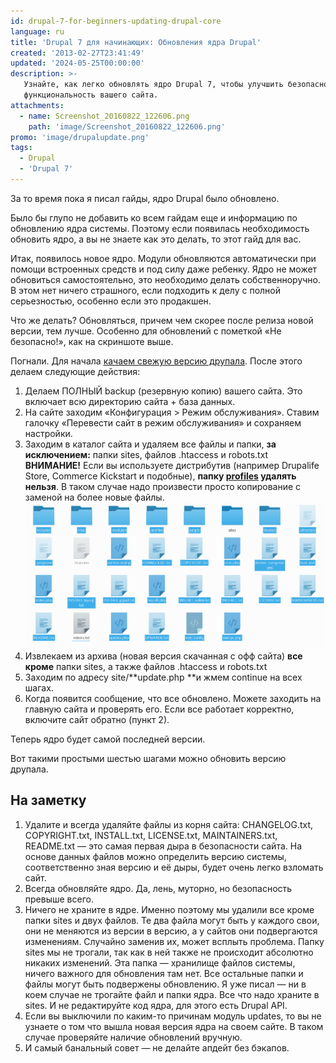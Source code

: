 ```yaml
---
id: drupal-7-for-beginners-updating-drupal-core
language: ru
title: 'Drupal 7 для начинающих: Обновления ядра Drupal'
created: '2013-02-27T23:41:49'
updated: '2024-05-25T00:00:00'
description: >-
   Узнайте, как легко обновлять ядро Drupal 7, чтобы улучшить безопасность и
   функциональность вашего сайта.
attachments:
  - name: Screenshot_20160822_122606.png
    path: 'image/Screenshot_20160822_122606.png'
promo: 'image/drupalupdate.png'
tags:
  - Drupal
  - 'Drupal 7'
---
```


За то время пока я писал гайды, ядро Drupal было обновлено.

Было бы глупо не добавить ко всем гайдам еще и информацию по обновлению ядра
системы. Поэтому если появилась необходимость обновить ядро, а вы не знаете как
это делать, то этот гайд для вас.

Итак, появилось новое ядро. Модули обновляются автоматически при помощи
встроенных средств и под силу даже ребенку. Ядро не может обновиться
самостоятельно, это необходимо делать собственноручно. В этом нет ничего
страшного, если подходить к делу с полной серьезностью, особенно если это
продакшен.

Что же делать? Обновляться, причем чем скорее после релиза новой версии, тем
лучше. Особенно для обновлений с пометкой «Не безопасно!», как на скриншоте
выше.

Погнали. Для начала [качаем свежую версию друпала](http://drupal.org/start).
После этого делаем следующие действия:

1. Делаем ПОЛНЫЙ backup (резервную копию) вашего сайта. Это включает всю
   директорию сайта + база данных.
2. На сайте заходим «Конфигурация > Режим обслуживания». Ставим галочку
   «Перевести сайт в режим обслуживания» и сохраняем настройки.
3. Заходим в каталог сайта и удаляем все файлы и папки, **за исключением:**
   папки sites, файлов .htaccess и robots.txt  
   **ВНИМАНИЕ!** Если вы используете дистрибутив (например Drupalife Store,
   Commerce Kickstart и подобные), **папку <u>profiles</u> удалять нельзя**. В
   таком случае надо произвести просто копирование с заменой на более новые
   файлы.
   ![Что удаляем](image/1.png)
4. Извлекаем из архива (новая версия скачанная с офф сайта) **все кроме** папки
   sites, а также файлов .htaccess и robots.txt
5. Заходим по адресу site/**update.php **и жмем continue на всех шагах.
6. Когда появится сообщение, что все обновлено. Можете заходить на главную сайта
   и проверять его. Если все работает корректно, включите сайт обратно (пункт
   2).

Теперь ядро будет самой последней версии.

Вот такими простыми шестью шагами можно обновить версию друпала.

## На заметку

1. Удалите и всегда удаляйте файлы из корня сайта: CHANGELOG.txt, COPYRIGHT.txt,
   INSTALL.txt, LICENSE.txt, MAINTAINERS.txt, README.txt — это самая первая дыра
   в безопасности сайта. На основе данных файлов можно определить версию
   системы, соответственно зная версию и её дыры, будет очень легко взломать
   сайт.
2. Всегда обновляйте ядро. Да, лень, муторно, но безопасность превыше всего.
3. Ничего не храните в ядре. Именно поэтому мы удалили все кроме папки sites и
   двух файлов. Те два файла могут быть у каждого свои, они не меняются из
   версии в версию, а у сайтов они подвергаются изменениям. Случайно заменив их,
   может всплыть проблема. Папку sites мы не трогали, так как в ней также не
   происходит абсолютно никаких изменений. Эта папка — хранилище файлов системы,
   ничего важного для обновления там нет. Все остальные папки и файлы могут быть
   подвержены обновлению. Я уже писал — ни в коем случае не трогайте файл и
   папки ядра. Все что надо храните в sites. И не редактируйте код ядра, для
   этого есть Drupal API.
4. Если вы выключили по каким-то причинам модуль updates, то вы не узнаете о том
   что вышла новая версия ядра на своем сайте. В таком случае проверяйте наличие
   обновлений вручную.
5. И самый банальный совет — не делайте апдейт без бэкапов.
